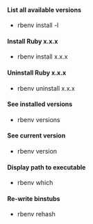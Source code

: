 
#### List all available versions
* rbenv install -l

#### Install Ruby x.x.x
* rbenv install x.x.x

#### Uninstall Ruby x.x.x
* rbenv uninstall x.x.x

#### See installed versions
* rbenv versions

#### See current version
* rbenv version

#### Display path to executable
* rbenv which <NAME>

#### Re-write binstubs
* rbenv rehash
